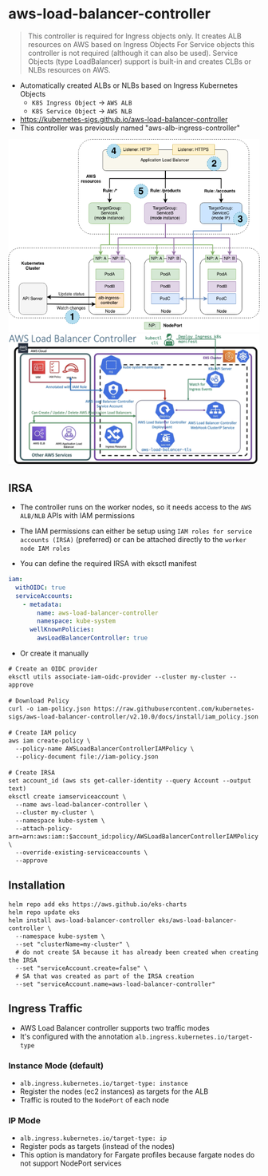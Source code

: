# aws-load-balancer-controller

> This controller is required for Ingress objects only. It creates ALB resources on AWS based on Ingress Objects
> For Service objects this controller is not required (although it can also be used). Service Objects (type LoadBalancer) support is built-in and creates CLBs or NLBs resources on AWS.

- Automatically created ALBs or NLBs based on Ingress Kubernetes Objects
  - `K8S Ingress Object` -> `AWS ALB`
  - `K8S Service Object` -> `AWS NLB`
- <https://kubernetes-sigs.github.io/aws-load-balancer-controller>
- This controller was previously named "aws-alb-ingress-controller"

![LB Controller](.images/lb-controller-architecture1.png)
![LB Controller](.images/lb-controller-architecture2.png)

## IRSA

- The controller runs on the worker nodes, so it needs access to the `AWS ALB/NLB` APIs with IAM permissions
- The IAM permissions can either be setup using `IAM roles for service accounts (IRSA)` (preferred) or can be attached directly to the `worker node IAM roles`

- You can define the required IRSA with eksctl manifest

```yaml
iam:
  withOIDC: true
  serviceAccounts:
    - metadata:
        name: aws-load-balancer-controller
        namespace: kube-system
      wellKnownPolicies:
        awsLoadBalancerController: true
```

- Or create it manually

```shell
# Create an OIDC provider
eksctl utils associate-iam-oidc-provider --cluster my-cluster --approve

# Download Policy
curl -o iam-policy.json https://raw.githubusercontent.com/kubernetes-sigs/aws-load-balancer-controller/v2.10.0/docs/install/iam_policy.json

# Create IAM policy
aws iam create-policy \
  --policy-name AWSLoadBalancerControllerIAMPolicy \
  --policy-document file://iam-policy.json

# Create IRSA
set account_id (aws sts get-caller-identity --query Account --output text)
eksctl create iamserviceaccount \
  --name aws-load-balancer-controller \
  --cluster my-cluster \
  --namespace kube-system \
  --attach-policy-arn=arn:aws:iam::$account_id:policy/AWSLoadBalancerControllerIAMPolicy \
  --override-existing-serviceaccounts \
  --approve
```

## Installation

```shell
helm repo add eks https://aws.github.io/eks-charts
helm repo update eks
helm install aws-load-balancer-controller eks/aws-load-balancer-controller \
  --namespace kube-system \
  --set "clusterName=my-cluster" \
  # do not create SA because it has already been created when creating the IRSA
  --set "serviceAccount.create=false" \
  # SA that was created as part of the IRSA creation
  --set "serviceAccount.name=aws-load-balancer-controller"
```

## Ingress Traffic

- AWS Load Balancer controller supports two traffic modes
- It's configured with the annotation `alb.ingress.kubernetes.io/target-type`

### Instance Mode (default)

- `alb.ingress.kubernetes.io/target-type: instance`
- Register the nodes (ec2 instances) as targets for the ALB
- Traffic is routed to the `NodePort` of each node

### IP Mode

- `alb.ingress.kubernetes.io/target-type: ip`
- Register pods as targets (instead of the nodes)
- This option is mandatory for Fargate profiles because fargate nodes do not support NodePort services
